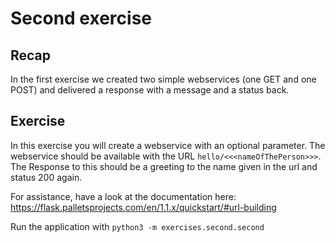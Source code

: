# Second exercise
## Recap
In the first exercise we created two simple webservices (one GET and one POST) and delivered a response with a message and a status back.
## Exercise
In this exercise you will create a webservice with an optional parameter. The webservice should be available with the URL `hello/<<<nameOfThePerson>>>`. The Response to this should be a greeting to the name given in the url and status 200 again.

For assistance, have a look at the documentation here: https://flask.palletsprojects.com/en/1.1.x/quickstart/#url-building

Run the application with `python3 -m exercises.second.second`